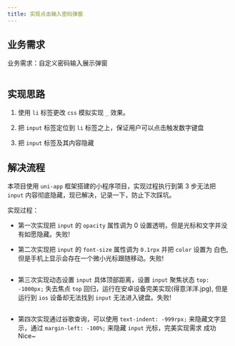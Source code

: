 ```yaml
---
title: 实现点击输入密码弹窗
---
```


## 业务需求

业务需求：自定义密码输入展示弹窗

<img class="zoom" :src="$withBase('/web/uni-app/uni-pop_up/Snipaste_2020-10-30_17-33-43.png')" style="width: 200px">

## 实现思路

1. 使用 `li` 标签更改 `css` 模拟实现 `_` 效果。

2. 把 `input` 标签定位到 `li` 标签之上，保证用户可以点击触发数字键盘

3. 把 `input` 标签及其内容隐藏

## 解决流程

本项目使用 `uni-app` 框架搭建的小程序项目，实现过程执行到第 3 步无法把 `input` 内容彻底隐藏，现已解决，记录一下，防止下次踩坑。

实现过程：

- 第一次实现把 `input` 的 `opacity` 属性调为 0 设置透明，但是光标和文字并没有如愿隐藏。失败!

- 第二次实现把 `input` 的 `font-size` 属性调为 `0.1rpx` 并把 `color` 设置为 白色, 但是手机上显示会存在一个微小光标跟随移动。失败!

<img class="zoom" :src="$withBase('/web/uni-app/uni-pop_up/Snipaste_2020-10-30_18-44-46.png')" style="width: 200px">

- 第三次实现动态设置 `input` 具体顶部距离，设置 `input` 聚焦状态 `top: -1000px;` 失去焦点 `top` 回归，运行在安卓设备完美实现(得意洋洋.jpg), 但是运行到 `ios` 设备却无法找到 `input` 无法进入键盘。失败!

<img class="zoom" :src="$withBase('/web/uni-app/uni-pop_up/Snipaste_2020-10-30_18-57-54.png')" style="width: 200px">


- 第四次实现通过谷歌查询，可以使用 `text-indent: -999rpx;` 来隐藏文字显示，通过 `margin-left: -100%;` 来隐藏 `input` 光标，完美实现需求 成功 Nice~